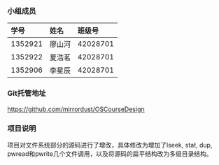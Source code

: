 ### 小组成员
| 学号     | 姓名   | 班级号 |
| :------  | :----  | :----- |
| 1352921  | 廖山河 |42028701|
| 1352922  | 夏浩茗 |42028701|
| 1352906  | 李星辰 |42028701|


### Git托管地址
https://github.com/mirrordust/OSCourseDesign

### 项目说明
项目对文件系统部分的源码进行了增改，具体修改为增加了lseek, stat, dup, pwread和pwrite几个文件调用，以及将源码的扁平结构改为多级目录结构。